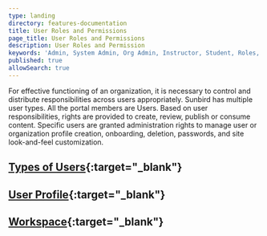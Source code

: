 ```yaml
---
type: landing
directory: features-documentation
title: User Roles and Permissions
page_title: User Roles and Permissions
description: User Roles and Permission
keywords: 'Admin, System Admin, Org Admin, Instructor, Student, Roles, Permissions'
published: true
allowSearch: true
---
```

For effective functioning of an organization, it is necessary to control and distribute responsibilities across users appropriately. Sunbird has multiple user types. All the portal members are Users. Based on user responsibilities, rights are provided to create, review, publish or consume content. Specific users are granted administration rights to manage user or organization profile creation, onboarding, deletion, passwords, and site look-and-feel customization.

## [Types of Users](features-documentation/user_type){:target="_blank"}

## [User Profile](features-documentation/userprofile){:target="_blank"}

## [Workspace](features-documentation/workspace){:target="_blank"}

